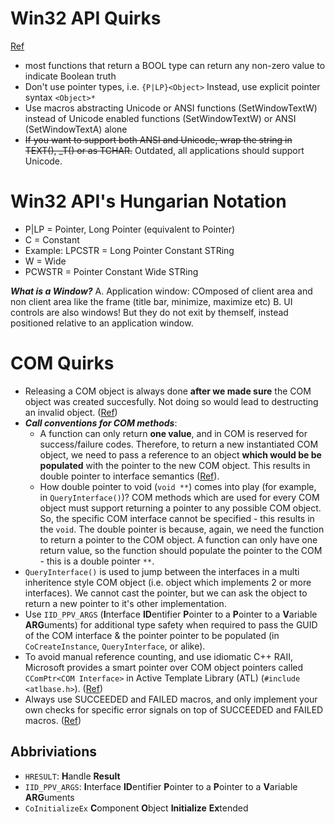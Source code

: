 # Win32 API Quirks
[Ref](https://learn.microsoft.com/en-us/windows/win32/learnwin32/windows-coding-conventions)
- most functions that return a BOOL type can return any non-zero value to indicate Boolean truth
- Don't use pointer types, i.e. `{P|LP}<Object>` Instead, use explicit pointer syntax `<Object>*`
- Use macros abstracting Unicode or ANSI functions (SetWindowTextW) instead of Unicode enabled functions (SetWindowTextW) or ANSI (SetWindowTextA) alone
- ~~If you want to support both ANSI and Unicode, wrap the string in TEXT(<text>), _T(<text>) or as TCHAR.~~ Outdated, all applications should support Unicode.

# Win32 API's Hungarian Notation
- P|LP = Pointer, Long Pointer (equivalent to Pointer)
- C = Constant
- Example: LPCSTR =  Long Pointer Constant STRing
- W = Wide
- PCWSTR = Pointer Constant Wide STRing

***What is a Window?***
A. Application window: COmposed of client area and non client area like the frame (title bar, minimize, maximize etc)
B. UI controls are also windows! But they do not exit by themself, instead positioned relative to an application window.

# COM Quirks
- Releasing a COM object is always done **after we made sure** the COM object was created succesfully. Not doing so would lead to destructing an invalid object. ([Ref](https://learn.microsoft.com/en-us/windows/win32/learnwin32/managing-the-lifetime-of-an-object))
- ***Call conventions for COM methods***:
    - A function can only return **one value**, and in COM is reserved for success/failure codes. Therefore, to return a new instantiated COM object, we need to pass a reference to an object **which would be be populated** with the pointer to the new COM object. This results in double pointer to interface semantics ([Ref](https://learn.microsoft.com/en-us/windows/win32/learnwin32/creating-an-object-in-com)).
    - How double pointer to void (`void **`) comes into play (for example, in `QueryInterface()`)? COM methods which are used for every COM object must support returning a pointer to any possible COM object. So, the specific COM interface cannot be specified - this results in the `void`. The double pointer is because, again, we need the function to return a pointer to the COM object. A function can only have one return value, so the function should populate the pointer to the COM - this is a double pointer `**`.
- `QueryInterface()` is used to jump between the interfaces in a multi inheritence style COM object (i.e. object which implements 2 or more interfaces). We cannot cast the pointer, but we can ask the object to return a new pointer to it's other implementation. 
- Use `IID_PPV_ARGS` (**I**nterface **ID**entifier **P**ointer to a **P**ointer to a **V**ariable **ARG**uments) for additional type safety when required to pass the GUID of the COM interface & the pointer pointer to be populated (in `CoCreateInstance`, `QueryInterface`, or alike).
- To avoid manual reference counting, and use idiomatic C++ RAII, Microsoft provides a smart pointer over COM object pointers called `CComPtr<COM Interface>` in Active Template Library (ATL) (`#include <atlbase.h>`). ([Ref](https://learn.microsoft.com/en-us/windows/win32/learnwin32/com-coding-practices#com-smart-pointers))
- Always use SUCCEEDED and FAILED macros, and only implement your own checks for specific error signals on top of SUCCEEDED and FAILED macros. ([Ref](https://learn.microsoft.com/en-us/windows/win32/learnwin32/error-handling-in-com#:~:text=always%20test%20for%20errors%20by%20using%20the%20SUCCEEDED%20or%20FAILED%20macro))

## Abbriviations
- `HRESULT`: **H**andle **Result**
- `IID_PPV_ARGS`: **I**nterface **ID**entifier **P**ointer to a **P**ointer to a **V**ariable **ARG**uments
- `CoInitializeEx` **C**omponent **O**bject **Initialize** **Ex**tended